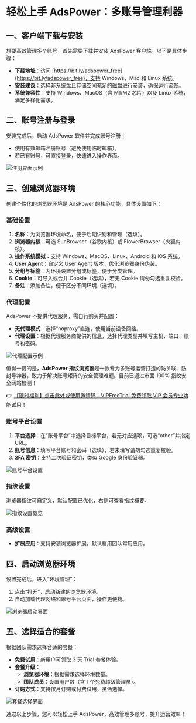 # 轻松上手 AdsPower：多账号管理利器

## 一、客户端下载与安装

想要高效管理多个账号，首先需要下载并安装 AdsPower 客户端。以下是具体步骤：

- **下载地址**：访问 [https://bit.ly/adspower_free](https://bit.ly/adspower_free)，支持 Windows、Mac 和 Linux 系统。
- **安装建议**：选择非系统盘且存储空间充足的磁盘进行安装，确保运行流畅。
- **系统兼容性**：支持 Windows、MacOS（含 M1/M2 芯片）以及 Linux 系统，满足多样化需求。

## 二、账号注册与登录

安装完成后，启动 AdsPower 软件并完成账号注册：

- 使用有效邮箱注册账号（避免使用临时邮箱）。
- 若已有账号，可直接登录，快速进入操作界面。

![注册界面示例](https://198301.xyz/img/610969419046.webp)

## 三、创建浏览器环境

创建个性化的浏览器环境是 AdsPower 的核心功能，具体设置如下：

### 基础设置

1. **名称**：为浏览器环境命名，便于后期识别和管理（选填）。
2. **浏览器内核**：可选 SunBrowser（谷歌内核）或 FlowerBrowser（火狐内核）。
3. **操作系统模拟**：支持 Windows、MacOS、Linux、Android 和 iOS 系统。
4. **User Agent**：自定义 User Agent 版本，优化浏览器身份伪装。
5. **分组与标签**：为环境设置分组或标签，便于分类管理。
6. **Cookie**：可导入或合并 Cookie（选填），若无 Cookie 请勿勾选重复校验。
7. **备注**：添加备注，便于区分不同环境（选填）。

### 代理配置

AdsPower 不提供代理服务，需自行购买并配置：

- **无代理模式**：选择“noproxy”直连，使用当前设备网络。
- **代理设置**：根据代理服务商提供的信息，选择代理类型并填写主机、端口、账号和密码。

![代理配置示例](https://198301.xyz/img/575993193177583.webp)

值得一提的是，**AdsPower 指纹浏览器**是一款专为多账号运营打造的防关联、防封号神器，致力于解决账号矩阵的安全管理难题。目前已通过市面 100% 指纹安全网站检测！

👉 [【限时福利】点击此处或使用邀请码：VIPFreeTrial 免费领取 VIP 会员专业功能试用！](https://bit.ly/adspower_free)

### 账号平台设置

1. **平台选择**：在“账号平台”中选择目标平台，若无对应选项，可选“other”并指定 URL。
2. **账号信息**：填写平台账号和密码（选填），若未填写请勿勾选重复校验。
3. **2FA 密钥**：支持二次验证密钥，类似 Google 身份验证器。

![账号平台设置](https://198301.xyz/img/66029539326476.webp)

### 指纹设置

浏览器指纹可自定义，默认配置已优化，右侧可查看指纹概要。

![指纹设置概览](https://198301.xyz/img/276782991146.webp)

### 高级设置

- **扩展应用**：支持安装浏览器扩展，默认启用团队常用应用。

## 四、启动浏览器环境

设置完成后，进入“环境管理”：

1. 点击“打开”，启动新建的浏览器环境。
2. 自动加载代理网络和账号平台页面，操作更便捷。

![浏览器启动界面](https://198301.xyz/img/9709217949.webp)

## 五、选择适合的套餐

根据团队需求选择合适的套餐：

- **免费试用**：新用户可领取 3 天 Trial 套餐体验。
- **套餐升级**：
  - **浏览器环境**：根据需求选择环境数量。
  - **团队成员**：设置用户数（含 1 个免费超级管理员）。
- **订购方式**：支持按月订购或付费试用，灵活选择。

![套餐选择界面](https://198301.xyz/img/527058296806551.webp)

通过以上步骤，您可以轻松上手 AdsPower，高效管理多账号，提升运营效率！
